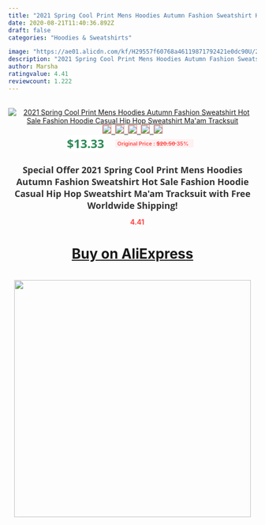 ```yaml
---
title: "2021 Spring Cool Print Mens Hoodies Autumn Fashion Sweatshirt Hot Sale Fashion Hoodie Casual Hip Hop Sweatshirt Ma'am Tracksuit"
date: 2020-08-21T11:40:36.892Z
draft: false
categories: "Hoodies & Sweatshirts"

image: "https://ae01.alicdn.com/kf/H29557f60768a46119871792421e0dc90U/2021-Spring-Cool-Print-Mens-Hoodies-Autumn-Fashion-Sweatshirt-Hot-Sale-Fashion-Hoodie-Casual-Hip-Hop.jpg"
description: "2021 Spring Cool Print Mens Hoodies Autumn Fashion Sweatshirt Hot Sale Fashion Hoodie Casual Hip Hop Sweatshirt Ma'am Tracksuit"
author: Marsha
ratingvalue: 4.41
reviewcount: 1.222
---
```

<br>
<div style="text-align: center;">
<a href="https://s.click.aliexpress.com/e/_ATtXUD" target="_blank" rel="nofollow noopener noreferrer"><img alt="2021 Spring Cool Print Mens Hoodies Autumn Fashion Sweatshirt Hot Sale Fashion Hoodie Casual Hip Hop Sweatshirt Ma'am Tracksuit" class="magnifier-image" src="https://ae01.alicdn.com/kf/H29557f60768a46119871792421e0dc90U/2021-Spring-Cool-Print-Mens-Hoodies-Autumn-Fashion-Sweatshirt-Hot-Sale-Fashion-Hoodie-Casual-Hip-Hop.jpg_640x640.jpg">
<br>
<img style="border:1px solid salmon" src="https://ae01.alicdn.com/kf/H29557f60768a46119871792421e0dc90U/2021-Spring-Cool-Print-Mens-Hoodies-Autumn-Fashion-Sweatshirt-Hot-Sale-Fashion-Hoodie-Casual-Hip-Hop.jpg_120x120.jpg">&nbsp;&nbsp;<img style="border:1px solid salmon" src="https://ae01.alicdn.com/kf/He3fc03e3f2314b468301346736acf44au/2021-Spring-Cool-Print-Mens-Hoodies-Autumn-Fashion-Sweatshirt-Hot-Sale-Fashion-Hoodie-Casual-Hip-Hop.jpg_120x120.jpg">&nbsp;&nbsp;<img style="border:1px solid salmon" src="https://ae01.alicdn.com/kf/H35ff9ab384a2463783c5b266e6bc0cc7H/2021-Spring-Cool-Print-Mens-Hoodies-Autumn-Fashion-Sweatshirt-Hot-Sale-Fashion-Hoodie-Casual-Hip-Hop.jpg_120x120.jpg">&nbsp;&nbsp;<img style="border:1px solid salmon" src="https://ae01.alicdn.com/kf/Hb9135dcf7d6947a59e7ede82353f1234W/2021-Spring-Cool-Print-Mens-Hoodies-Autumn-Fashion-Sweatshirt-Hot-Sale-Fashion-Hoodie-Casual-Hip-Hop.jpg_120x120.jpg">&nbsp;&nbsp;<img style="border:1px solid salmon" src="https://ae01.alicdn.com/kf/Hca4665a794c34b4d96203d5ab942e892L/2021-Spring-Cool-Print-Mens-Hoodies-Autumn-Fashion-Sweatshirt-Hot-Sale-Fashion-Hoodie-Casual-Hip-Hop.jpg_120x120.jpg"></a></div><br0>
<div style="text-align: center;"><span style="background-color: white; border: 0px; box-sizing: border-box; color: seagreen; display: inline-block; font-family: &quot;open sans&quot; , &quot;arial&quot; , &quot;helvetica&quot; , sans-serif , &quot;heiti&quot;; font-size: 24px; font-stretch: inherit; font-weight: 700; line-height: inherit; margin: 0px 10px 0px 0px; padding: 0px; vertical-align: middle;">$13.33 </span>
<span style="background: rgb(255 , 241 , 241); border-radius: 3px; border: 0px; box-sizing: border-box; color: #ff4747; display: inline-block; font-family: inherit; font-size: 12px; font-stretch: inherit; font-style: inherit; font-variant: inherit; font-weight: 600; line-height: inherit; margin: 0px; padding: 2px 5px; transform: scale(0.9); vertical-align: middle;">Original Price : <b style="text-decoration: line-through;">$20.50 </b> 35%&nbsp;&nbsp;</span></div>
<h1 style="color: #333333; display: inline-block; font-family: &quot;open sans&quot; , &quot;arial&quot; , &quot;helvetica&quot; , sans-serif , &quot;heiti&quot;; font-size: 18px; font-stretch: inherit; font-weight: 700; text-align: center;">Special Offer 2021 Spring Cool Print Mens Hoodies Autumn Fashion Sweatshirt Hot Sale Fashion Hoodie Casual Hip Hop Sweatshirt Ma'am Tracksuit with Free Worldwide Shipping!</h1>
<div style="color: #ff4747; text-align: center;">
<img src="https://4.bp.blogspot.com/-M0ZcTcb-5uY/XleCXlxnR4I/AAAAAAAAAEc/OrjgMkXV1oMQFaCRZj5HQwOCBcu3w1FegCPcBGAYYCw/s1600/star.png" style="height: 15px;">&nbsp;<b>4.41</b></div>
<div class="button_cont" align="center"><a class="buynow_a" href="https://s.click.aliexpress.com/e/_ATtXUD" target="_blank" rel="nofollow noopener noreferrer"><H1>Buy on AliExpress</H1></a></div><br>
<div class="separator" style="clear: both; text-align: center;">
<img src="https://lh3.googleusercontent.com/-pTy5HemUv9M/XlePHvY0dAI/AAAAAAAAAE4/0nX5iRUoIWY8eMW9Dpxeirr157OZliDIgCLcBGAsYHQ/s1600/badge.gif" width="480">
</div>
